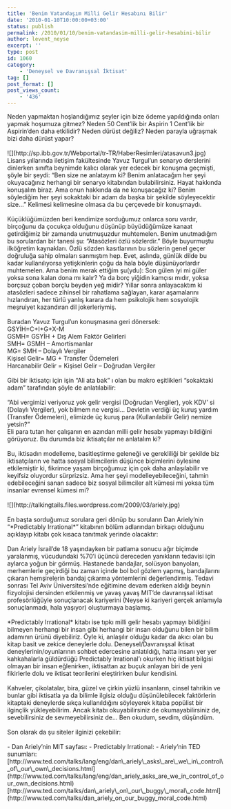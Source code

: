```yaml
---
title: 'Benim Vatandaşım Milli Gelir Hesabını Bilir'
date: '2010-01-10T10:00:00+03:00'
status: publish
permalink: /2010/01/10/benim-vatandasim-milli-gelir-hesabini-bilir
author: levent_neyse
excerpt: ''
type: post
id: 1060
category:
    - 'Deneysel ve Davranışsal İktisat'
tag: []
post_format: []
post_views_count:
    - '436'
---
```

<div>Neden yapmaktan hoşlandığımız şeyler için bize ödeme yapıldığında onları yapmak hoşumuza gitmez? Neden 50 Cent’lik bir Aspirin 1 Cent’lik bir Aspirin’den daha etkilidir? Neden dürüst değiliz? Neden parayla uğraşmak bizi daha dürüst yapar?</div><div><span style="color: #ffffff">.</span></div><div>![](http://sp.ibb.gov.tr/Webportal/tr-TR/HaberResimleri/atasavun3.jpg)</div><div>Lisans yıllarında iletişim fakültesinde Yavuz Turgul’un senaryo derslerini dinlerken sınıfta beynimde kalıcı olarak yer edecek bir konuşma geçmişti, şöyle bir şeydi: “Ben size ne anlatayım ki? Benim anlatacağım her şeyi okuyacağınız herhangi bir senaryo kitabından bulabilirsiniz. Hayat hakkında konuşalım biraz. Ama onun hakkında da ne konuşacağız ki? Benim söylediğim her şeyi sokaktaki bir adam da başka bir şekilde söyleyecektir size…” Kelimesi kelimesine olmasa da bu çerçevede bir konuşmaydı.</div><div><span style="color: #ffffff">.</span></div><div>Küçüklüğümüzden beri kendimize sorduğumuz onlarca soru vardır, birçoğunu da çocukça olduğunu düşünüp büyüdüğümüze kanaat getirdiğimiz bir zamanda unutmuşuzdur muhtemelen. Benim unutmadığım bu sorulardan bir tanesi şu: “Atasözleri özlü sözlerdir.” Böyle buyurmuştu ilköğretim kaynakları. Özlü sözden kasıtlarının bu sözlerin genel geçer doğruluğa sahip olmaları sanmıştım hep. Evet, aslında, günlük dilde bu kadar kullanılıyorsa yetişkinlerin çoğu da hala böyle düşünüyorlardır muhtemelen. Ama benim merak ettiğim şu(ydu): Son gülen iyi mi güler yoksa sona kalan dona mı kalır? Ya da borç yiğidin kamçısı mıdır, yoksa borçsuz çoban borçlu beyden yeğ midir? Yıllar sonra anlayacaktım ki atasözleri sadece zihinsel bir rahatlama sağlayan, karar aşamalarını hızlandıran, her türlü yanlış karara da hem psikolojik hem sosyolojik meşruiyet kazandıran dil jokerleriymiş.</div><div><span style="color: #ffffff">.</span></div><div>Buradan Yavuz Turgul’un konuşmasına geri dönersek:</div><div>GSYİH=C+I+G+X-M</div><div>GSMH= GSYİH + Dış Alem Faktör Gelirleri</div><div>SMH= GSMH – Amortismanlar</div><div>MG= SMH – Dolaylı Vergiler</div><div>Kişisel Gelir= MG + Transfer Ödemeleri</div><div>Harcanabilir Gelir = Kişisel Gelir – Doğrudan Vergiler</div><div><span style="color: #ffffff">.</span></div><div>Gibi bir iktisatçı için işin “Ali ata bak” ı olan bu makro eşitlikleri “sokaktaki adam” tarafından şöyle de anlatılabilir:</div><div><span style="color: #ffffff">.</span></div><div>“Abi vergimizi veriyoruz yok gelir vergisi (Doğrudan Vergiler), yok KDV’ si (Dolaylı Vergiler), yok bilmem ne vergisi… Devletin verdiği üç kuruş yardım (Transfer Ödemeleri), elimizde üç kuruş para (Kullanılabilir Gelir) nemize yetsin?”</div><div>Eli para tutan her çalışanın en azından milli gelir hesabı yapmayı bildiğini görüyoruz. Bu durumda biz iktisatçılar ne anlatalım ki?</div><div><span style="color: #ffffff">.</span></div><div>Bu, iktisadın modelleme, basitleştirme geleneği ve gerekliliği bir şekilde biz iktisatçıların ve hatta sosyal bilimcilerin düşünce biçimlerini öylesine etkilemiştir ki, fikrimce yaşam birçoğumuz için çok daha anlaşılabilir ve keyifsiz oluyordur sürprizsiz. Ama her şeyi modelleyebileceğini, tahmin edebileceğini sanan sadece biz sosyal bilimciler alt kümesi mi yoksa tüm insanlar evrensel kümesi mi?</div><div><span style="color: #ffffff">.</span></div><div>![](http://talkingtails.files.wordpress.com/2009/03/ariely.jpg)</div><div><span style="color: #ffffff">.</span></div><div>En başta sorduğumuz sorulara geri dönüp bu soruların Dan Ariely’nin “*Predictably Irrational*” kitabının bölüm adlarından birkaçı olduğunu açıklayıp kitabı çok kısaca tanıtmak yerinde olacaktır:</div><div><span style="color: #ffffff">.</span></div><div>Dan Ariely İsrail’de 18 yaşındayken bir patlama sonucu ağır biçimde yaralanmış, vücudundaki %70’i üçüncü dereceden yanıkların tedavisi için aylarca yoğun bir görmüş. Hastanede bandajlar, solüsyon banyoları, merhemlerle geçirdiği bu zaman içinde bol bol gözlem yapmış, bandajlarını çıkaran hemşirelerin bandaj çıkarma yöntemlerini değerlendirmiş. Tedavi sonrası Tel Aviv Üniversitesi’nde eğitimine devam ederken aldığı beynin fizyolojisi dersinden etkilenmiş ve yavaş yavaş MIT’de davranışsal iktisat profesörlüğüyle sonuçlanacak kariyerini (Neyse ki kariyeri gerçek anlamıyla sonuçlanmadı, hala yaşıyor) oluşturmaya başlamış.</div><div><span style="color: #ffffff">.</span></div><div>*Predictably Irrational* kitabı ise tıpkı milli gelir hesabı yapmayı bildiğini bilmeyen herhangi bir insan gibi herhangi bir insan olduğunu bilen bir bilim adamının ürünü diyebiliriz. Öyle ki, anlaşılır olduğu kadar da akıcı olan bu kitap basit ve zekice deneylerle dolu. Deneysel/Davranışsal iktisat deneylerinin/oyunlarının sohbet edercesine anlatıldığı, hatta insanı yer yer kahkahalarla güldürdüğü Predictably Irrational’ı okurken hiç iktisat bilgisi olmayan bir insan eğlenirken, iktisattan az buçuk anlayan biri de yeni fikirlerle dolu ve iktisat teorilerini eleştirirken bulur kendisini.</div><div><span style="color: #ffffff">.</span></div><div>Kahveler, çikolatalar, bira, güzel ve çirkin yüzlü insanların, cinsel tahrikin ve bunlar gibi iktisatla ya da bilimle ilgisiz olduğu düşünülebilecek faktörlerin kitaptaki deneylerde sıkça kullanıldığını söyleyerek kitaba popülist bir ilginçlik yükleyebilirim. Ancak kitabı okuyabilirsiniz de okumayabilirsiniz de, sevebilirsiniz de sevmeyebilirsiniz de… Ben okudum, sevdim, düşündüm.</div><div><span style="color: #ffffff">.</span></div><div>Son olarak da şu siteler ilginizi çekebilir:</div><div><span style="color: #ffffff">.</span></div><div>- Dan Ariely’nin MIT sayfası: <http://web.mit.edu/ariely/www/MIT/>
- Predictably Irrational: <http://www.predictablyirrational.com/>
- Ariely’nin TED sunumları:

</div><div>[http://www.ted.com/talks/lang/eng/dan\_ariely\_asks\_are\_we\_in\_control\_of\_our\_own\_decisions.html](http://www.ted.com/talks/lang/eng/dan_ariely_asks_are_we_in_control_of_our_own_decisions.html)</div><div>[http://www.ted.com/talks/dan\_ariely\_on\_our\_buggy\_moral\_code.html](http://www.ted.com/talks/dan_ariely_on_our_buggy_moral_code.html)</div>